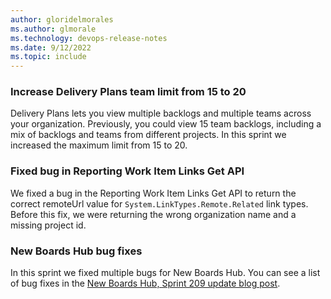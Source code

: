 ```yaml
---
author: gloridelmorales
ms.author: glmorale
ms.technology: devops-release-notes
ms.date: 9/12/2022
ms.topic: include
---
```


### Increase Delivery Plans team limit from 15 to 20

Delivery Plans lets you view multiple backlogs and multiple teams across your organization. Previously, you could view 15 team backlogs, including a mix of backlogs and teams from different projects. In this sprint we increased the maximum limit from 15 to 20.

### Fixed bug in Reporting Work Item Links Get API

We fixed a bug in the Reporting Work Item Links Get API to return the correct remoteUrl value for `System.LinkTypes.Remote.Related` link types. Before this fix, we were returning the wrong organization name and a missing project id. 

### New Boards Hub bug fixes

In this sprint we fixed multiple bugs for New Boards Hub. You can see a list of bug fixes in the [New Boards Hub, Sprint 209 update blog post](https://devblogs.microsoft.com/devops/new-boards-hub-sprint-209-update/).